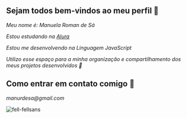 ## Sejam todos bem-vindos ao meu perfil 🥰

_Meu nome é: Manuela Roman de Sá_

_Estou estudando na [Alura](https://www.alura.com.br)_

_Estou me desenvolvendo na Linguagem JavaScript_ 

_Utilizo esse espaço para a minha organização e compartilhamento dos meus projetos desenvolvidos 🫶_


## Como entrar em contato comigo 🧐

_manurdesa@gmail.com_

![fell-fellsans](https://github.com/user-attachments/assets/8dabf903-e82a-4084-8e6a-78ea6b607e43)

